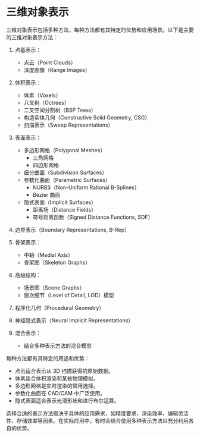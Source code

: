 # 三维对象表示

三维对象表示包括多种方法，每种方法都有其特定的优势和应用场景。以下是主要的三维对象表示方法：

1. 点基表示：

   - 点云（Point Clouds）
   - 深度图像（Range Images）

2. 体积表示：

   - 体素（Voxels）
   - 八叉树（Octrees）
   - 二叉空间分割树（BSP Trees）
   - 构造实体几何（Constructive Solid Geometry, CSG）
   - 扫描表示（Sweep Representations）

3. 表面表示：

   - 多边形网格（Polygonal Meshes）
     - 三角网格
     - 四边形网格
   - 细分曲面（Subdivision Surfaces）
   - 参数化曲面（Parametric Surfaces）
     - NURBS（Non-Uniform Rational B-Splines）
     - Bézier 曲面
   - 隐式表面（Implicit Surfaces）
     - 距离场（Distance Fields）
     - 符号距离函数（Signed Distance Functions, SDF）

4. 边界表示（Boundary Representations, B-Rep）

5. 骨架表示：

   - 中轴（Medial Axis）
   - 骨架图（Skeleton Graphs）

6. 高级结构：

   - 场景图（Scene Graphs）
   - 层次细节（Level of Detail, LOD）模型

7. 程序化几何（Procedural Geometry）

8. 神经隐式表示（Neural Implicit Representations）

9. 混合表示：
   - 结合多种表示方法的混合模型

每种方法都有其特定的用途和优势：

- 点云适合表示从 3D 扫描获得的原始数据。
- 体素适合体积渲染和某些物理模拟。
- 多边形网格是实时渲染的常用选择。
- 参数化曲面在 CAD/CAM 中广泛使用。
- 隐式表面适合表示光滑形状和进行布尔运算。

选择合适的表示方法取决于具体的应用需求，如精度要求、渲染效率、编辑灵活性、存储效率等因素。在实际应用中，有时会结合使用多种表示方法以充分利用各自的优势。

